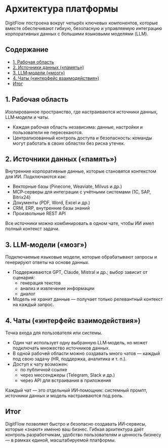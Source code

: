 # Архитектура платформы

DigitFlow построена вокруг четырёх ключевых компонентов, которые вместе обеспечивают гибкую, безопасную и управляемую интеграцию корпоративных данных с большими языковыми моделями (LLM).

## Содержание

- [1. Рабочая область](#1-рабочая-область)
- [2. Источники данных («память»)](#2-источники-данных-память)
- [3. LLM‑модели («мозг»)](#3-llmмодели-мозг)
- [4. Чаты («интерфейс взаимодействия»)](#4-чаты-интерфейс-взаимодействия)
- [Итог](#итог)

## 1. Рабочая область
Изолированное пространство, где настраиваются источники данных, LLM‑модели и чаты.
- Каждая рабочая область независима: данные, настройки и пользователи не пересекаются.
- Централизованный контроль доступа и безопасность: команды могут работать в своих областях без риска утечек.

## 2. Источники данных («память»)
Внутренние корпоративные данные, которые становятся контекстом для ИИ. Подключаются как:
- Векторные базы (Pinecone, Weaviate, Milvus и др.)
- MCP‑серверы для интеграции с учётными системами (1С, SAP, Bitrix24)
- Документы (PDF, Word, Excel и др.)
- CRM, ERP, внутренние базы знаний
- Произвольные REST API

Все источники можно комбинировать в одном чате, чтобы ИИ имел полный контекст задачи.

## 3. LLM‑модели («мозг»)
Подключаемые языковые модели, которые обрабатывают запросы и генерируют ответы на основе данных.
- Поддерживаются GPT, Claude, Mistral и др.; выбор зависит от сценария:
  - генерация текстов
  - анализ и извлечение информации
  - диалог
- Модель не хранит данные — получает только релевантный контекст на каждый запрос.

## 4. Чаты («интерфейс взаимодействия»)
Точка входа для пользователя или системы.
- Один чат использует одну выбранную LLM‑модель, но может подключать множество источников данных.
- В одной рабочей области можно создавать много чатов — каждый под свою задачу (HR, поддержка, аналитика и т. п.).
- Доступ к чату возможен:
  - по публичной ссылке
  - через мессенджеры (Telegram, Slack и др.)
  - через API для встраивания в приложения

Каждый чат — это отдельный ИИ‑помощник: системный промпт, источники данных и модель настраиваются под роль.

## Итог
DigitFlow позволяет быстро и безопасно создавать ИИ‑сервисы, которые «знают» именно ваш бизнес. Гибкая архитектура даёт контроль разработчикам, удобство пользователям и ценность бизнесу — в рамках единой, масштабируемой платформы.
